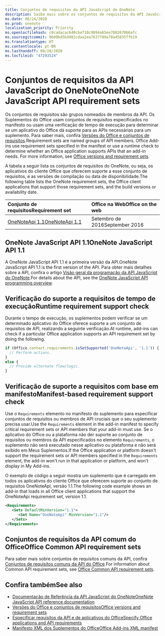 ```yaml
---
title: Conjuntos de requisitos da API JavaScript do OneNote
description: Saiba mais sobre os conjuntos de requisitos da API JavaScript do OneNote.
ms.date: 08/24/2020
ms.prod: onenote
localization_priority: Priority
ms.openlocfilehash: c8cadacac640cbe710c9894a65ee780267066afc
ms.sourcegitcommit: 9609bd5b4982cdaa2ea7637709a78a45835ffb19
ms.translationtype: HT
ms.contentlocale: pt-BR
ms.lasthandoff: 08/28/2020
ms.locfileid: "47293524"
---
```

# <a name="onenote-javascript-api-requirement-sets"></a><span data-ttu-id="b1dec-103">Conjuntos de requisitos da API JavaScript do OneNote</span><span class="sxs-lookup"><span data-stu-id="b1dec-103">OneNote JavaScript API requirement sets</span></span>

<span data-ttu-id="b1dec-p101">Os conjuntos de requisitos são grupos nomeados de membros da API. Os Suplementos do Office usam conjuntos de requisitos especificados no manifesto ou usam uma verificação de tempo de execução para determinar se um aplicativo do Office dá suporte para as APIs necessárias para um suplemento. Para saber mais, confira [Versões do Office e conjuntos de requisitos](../../develop/office-versions-and-requirement-sets.md).</span><span class="sxs-lookup"><span data-stu-id="b1dec-p101">Requirement sets are named groups of API members. Office Add-ins use requirement sets specified in the manifest or use a runtime check to determine whether an Office application supports APIs that an add-in needs. For more information, see [Office versions and requirement sets](../../develop/office-versions-and-requirement-sets.md).</span></span>

<span data-ttu-id="b1dec-107">A tabela a seguir lista os conjuntos de requisitos do OneNote, ou seja, os aplicativos do cliente Office que oferecem suporte a esse conjunto de requisitos, e as versões de compilação ou data de disponibilidade.</span><span class="sxs-lookup"><span data-stu-id="b1dec-107">The following table lists the OneNote requirement sets, the Office client applications that support those requirement sets, and the build versions or availability date.</span></span>

|  <span data-ttu-id="b1dec-108">Conjunto de requisitos</span><span class="sxs-lookup"><span data-stu-id="b1dec-108">Requirement set</span></span>  |  <span data-ttu-id="b1dec-109">Office na Web</span><span class="sxs-lookup"><span data-stu-id="b1dec-109">Office on the web</span></span> |
|:-----|:-----|
| [<span data-ttu-id="b1dec-110">OneNoteApi 1.1</span><span class="sxs-lookup"><span data-stu-id="b1dec-110">OneNoteApi 1.1</span></span>](/javascript/api/onenote?view=onenote-js-1.1)  | <span data-ttu-id="b1dec-111">Setembro de 2016</span><span class="sxs-lookup"><span data-stu-id="b1dec-111">September 2016</span></span> |  

## <a name="onenote-javascript-api-11"></a><span data-ttu-id="b1dec-112">OneNote JavaScript API 1.1</span><span class="sxs-lookup"><span data-stu-id="b1dec-112">OneNote JavaScript API 1.1</span></span>

<span data-ttu-id="b1dec-113">A OneNote JavaScript API 1.1 é a primeira versão da API.</span><span class="sxs-lookup"><span data-stu-id="b1dec-113">OneNote JavaScript API 1.1 is the first version of the API.</span></span> <span data-ttu-id="b1dec-114">Para obter mais detalhes sobre a API, confira o artigo [Visão geral da programação da API JavaScript do OneNote](../../onenote/onenote-add-ins-programming-overview.md).</span><span class="sxs-lookup"><span data-stu-id="b1dec-114">For details about the API, see the [OneNote JavaScript API programming overview](../../onenote/onenote-add-ins-programming-overview.md).</span></span>

## <a name="runtime-requirement-support-check"></a><span data-ttu-id="b1dec-115">Verificação do suporte a requisitos de tempo de execução</span><span class="sxs-lookup"><span data-stu-id="b1dec-115">Runtime requirement support check</span></span>

<span data-ttu-id="b1dec-116">Durante o tempo de execução, os suplementos podem verificar se um determinado aplicativo do Office oferece suporte a um conjunto de requisitos de API, realizando a seguinte verificação.</span><span class="sxs-lookup"><span data-stu-id="b1dec-116">At runtime, add-ins can check if a particular Office application supports an API requirement set by doing the following.</span></span>

```js
if (Office.context.requirements.isSetSupported('OneNoteApi', '1.1')) {
  // Perform actions.
}
else {
  // Provide alternate flow/logic.
}
```

## <a name="manifest-based-requirement-support-check"></a><span data-ttu-id="b1dec-117">Verificação de suporte a requisitos com base em manifesto</span><span class="sxs-lookup"><span data-stu-id="b1dec-117">Manifest-based requirement support check</span></span>

<span data-ttu-id="b1dec-118">Use o `Requirements` elemento no manifesto do suplemento para especificar conjuntos de requisitos ou membros de API cruciais que o seu suplemento precisa usar.</span><span class="sxs-lookup"><span data-stu-id="b1dec-118">Use the `Requirements` element in the add-in manifest to specify critical requirement sets or API members that your add-in must use.</span></span> <span data-ttu-id="b1dec-119">Se o aplicativo do Office ou a plataforma não der suporte ao conjunto de requisitos ou membros da API especificados no elemento `Requirements`, o suplemento não será executado nesse aplicativo ou plataforma e não será exibido em Meus Suplementos.</span><span class="sxs-lookup"><span data-stu-id="b1dec-119">If the Office application or platform doesn't support the requirement sets or API members specified in the `Requirements` element, the add-in won't run in that application or platform, and won't display in My Add-ins.</span></span>

<span data-ttu-id="b1dec-120">O exemplo de código a seguir mostra um suplemento que é carregado em todos os aplicativos do cliente Office que oferecem suporte ao conjunto de requisitos OneNoteApi, versão 1.1.</span><span class="sxs-lookup"><span data-stu-id="b1dec-120">The following code example shows an add-in that loads in all Office client applications that support the OneNoteApi requirement set, version 1.1.</span></span>

```xml
<Requirements>
   <Sets DefaultMinVersion="1.1">
      <Set Name="OneNoteApi" MinVersion="1.1"/>
   </Sets>
</Requirements>
```

## <a name="office-common-api-requirement-sets"></a><span data-ttu-id="b1dec-121">Conjuntos de requisitos da API comum do Office</span><span class="sxs-lookup"><span data-stu-id="b1dec-121">Office Common API requirement sets</span></span>

<span data-ttu-id="b1dec-122">Para saber mais sobre conjuntos de requisitos comuns da API, confira [Conjuntos de requisitos comuns da API do Office](office-add-in-requirement-sets.md).</span><span class="sxs-lookup"><span data-stu-id="b1dec-122">For information about Common API requirement sets, see [Office Common API requirement sets](office-add-in-requirement-sets.md).</span></span>

## <a name="see-also"></a><span data-ttu-id="b1dec-123">Confira também</span><span class="sxs-lookup"><span data-stu-id="b1dec-123">See also</span></span>

- [<span data-ttu-id="b1dec-124">Documentação de Referência da API JavaScript do OneNote</span><span class="sxs-lookup"><span data-stu-id="b1dec-124">OneNote JavaScript API reference documentation</span></span>](/javascript/api/onenote)
- [<span data-ttu-id="b1dec-125">Versões do Office e conjuntos de requisitos</span><span class="sxs-lookup"><span data-stu-id="b1dec-125">Office versions and requirement sets</span></span>](../../develop/office-versions-and-requirement-sets.md)
- [<span data-ttu-id="b1dec-126">Especificar requisitos da API e de aplicativos do Office</span><span class="sxs-lookup"><span data-stu-id="b1dec-126">Specify Office applications and API requirements</span></span>](../../develop/specify-office-hosts-and-api-requirements.md)
- [<span data-ttu-id="b1dec-127">Manifesto XML dos Suplementos do Office</span><span class="sxs-lookup"><span data-stu-id="b1dec-127">Office Add-ins XML manifest</span></span>](../../develop/add-in-manifests.md)
